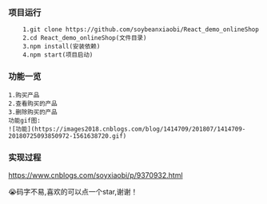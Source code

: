 ### 项目运行
```
    1.git clone https://github.com/soybeanxiaobi/React_demo_onlineShop
    2.cd React_demo_onlineShop(文件目录)
    3.npm install(安装依赖)
    4.npm start(项目启动)
```
### 功能一览
    1.购买产品
    2.查看购买的产品
    3.删除购买的产品
    功能gif图:
    ![功能](https://images2018.cnblogs.com/blog/1414709/201807/1414709-20180725093850972-1561638720.gif)



### 实现过程
https://www.cnblogs.com/soyxiaobi/p/9370932.html


😭码字不易,喜欢的可以点一个star,谢谢！

